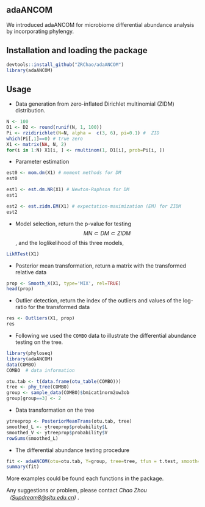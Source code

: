 ## adaANCOM

We introduced adaANCOM for microbiome differential abundance analysis by incorporating phylengy.

## Installation and loading the package

```R
devtools::install_github("ZRChao/adaANCOM")  
library(adaANCOM)
```
## Usage

* Data generation from zero-inflated Dirichlet multinomial (ZIDM) distribution.

```R
N <- 100
D1 <- D2 <- round(runif(N, 1, 100))
Pi <- rzidirichlet(N=N, alpha =  c(3, 6), pi=0.1) #  ZID
which(Pi[,1]==0) # true zero
X1 <- matrix(NA, N, 2)
for(i in 1:N) X1[i, ] <- rmultinom(1, D1[i], prob=Pi[i, ])
```

* Parameter estimation

```R
est0 <- mom.dm(X1) # moment methods for DM
est0

est1 <- est.dm.NR(X1) # Newton-Raphson for DM
est1

est2 <- est.zidm.EM(X1) # expectation-maximization (EM) for ZIDM
est2
```


* Model selection, return the p-value for testing $$MN \subset DM \subset ZIDM$$, and the loglikelihood of this three models, 

```R
LikRTest(X1)
```

* Posterior mean transformation, return a matrix with the transformed relative data

```R
prop <- Smooth_X(X1, type='MIX', rel=TRUE)
head(prop)
```

* Outlier detection, return the index of the outliers and values of the log-ratio for the transformed data

```R
res <- Outliers(X1, prop)
res
```


* Following we used the ```COMBO``` data to illustrate the differential abundance testing on the tree.


```R
library(phyloseq)
library(adaANCOM)
data(COMBO)
COMBO  # data information

otu.tab <- t(data.frame(otu_table(COMBO)))
tree <- phy_tree(COMBO)
group <- sample_data(COMBO)$bmicat1norm2ow3ob
group[group==3] <- 2
```


* Data transformation on the tree

```R
ytreeprop <- PosteriorMeanTrans(otu.tab, tree)
smoothed_L <- ytreeprop$probability$L
smoothed_V <- ytreeprop$probability$V
rowSums(smoothed_L)
```

* The differential abundance testing procedure

```R
fit <- adaANCOM(otu=otu.tab, Y=group, tree=tree, tfun = t.test, smooth=0.5)
summary(fit)
```

More examples could be found each functions in the package. 

Any suggestions or problem, please contact _Chao Zhou（Supdream8@sjtu.edu.cn)_ .
